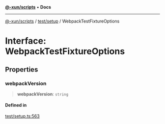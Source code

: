 [**@-xun/scripts**](../../../README.md) • **Docs**

***

[@-xun/scripts](../../../README.md) / [test/setup](../README.md) / WebpackTestFixtureOptions

# Interface: WebpackTestFixtureOptions

## Properties

### webpackVersion

> **webpackVersion**: `string`

#### Defined in

[test/setup.ts:563](https://github.com/Xunnamius/xscripts/blob/98c638c52caf3664112e7ea66eccd36ad205df77/test/setup.ts#L563)
